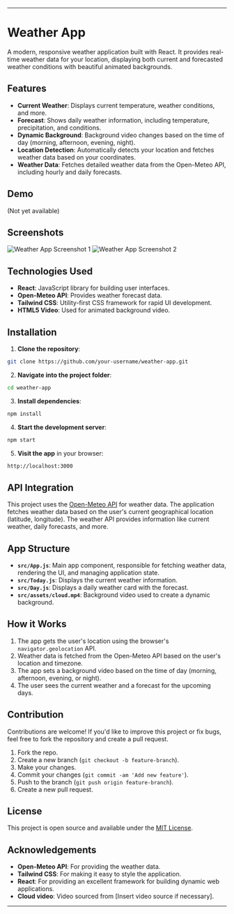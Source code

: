 
---

# Weather App

A modern, responsive weather application built with React. It provides real-time weather data for your location, displaying both current and forecasted weather conditions with beautiful animated backgrounds.

## Features

- **Current Weather**: Displays current temperature, weather conditions, and more.
- **Forecast**: Shows daily weather information, including temperature, precipitation, and conditions.
- **Dynamic Background**: Background video changes based on the time of day (morning, afternoon, evening, night).
- **Location Detection**: Automatically detects your location and fetches weather data based on your coordinates.
- **Weather Data**: Fetches detailed weather data from the Open-Meteo API, including hourly and daily forecasts.

## Demo

(Not yet available)

## Screenshots

![Weather App Screenshot 1](insert-screenshot-link-here)
![Weather App Screenshot 2](insert-screenshot-link-here)

## Technologies Used

- **React**: JavaScript library for building user interfaces.
- **Open-Meteo API**: Provides weather forecast data.
- **Tailwind CSS**: Utility-first CSS framework for rapid UI development.
- **HTML5 Video**: Used for animated background video.

## Installation

1. **Clone the repository**:

```bash
git clone https://github.com/your-username/weather-app.git
```

2. **Navigate into the project folder**:

```bash
cd weather-app
```

3. **Install dependencies**:

```bash
npm install
```

4. **Start the development server**:

```bash
npm start
```

5. **Visit the app** in your browser:

```bash
http://localhost:3000
```

## API Integration

This project uses the [Open-Meteo API](https://open-meteo.com/) for weather data. The application fetches weather data based on the user's current geographical location (latitude, longitude). The weather API provides information like current weather, daily forecasts, and more.

## App Structure

- **`src/App.js`**: Main app component, responsible for fetching weather data, rendering the UI, and managing application state.
- **`src/Today.js`**: Displays the current weather information.
- **`src/Day.js`**: Displays a daily weather card with the forecast.
- **`src/assets/cloud.mp4`**: Background video used to create a dynamic background.

## How it Works

1. The app gets the user's location using the browser's `navigator.geolocation` API.
2. Weather data is fetched from the Open-Meteo API based on the user's location and timezone.
3. The app sets a background video based on the time of day (morning, afternoon, evening, or night).
4. The user sees the current weather and a forecast for the upcoming days.

## Contribution

Contributions are welcome! If you'd like to improve this project or fix bugs, feel free to fork the repository and create a pull request.

1. Fork the repo.
2. Create a new branch (`git checkout -b feature-branch`).
3. Make your changes.
4. Commit your changes (`git commit -am 'Add new feature'`).
5. Push to the branch (`git push origin feature-branch`).
6. Create a new pull request.

## License

This project is open source and available under the [MIT License](LICENSE).

## Acknowledgements

- **Open-Meteo API**: For providing the weather data.
- **Tailwind CSS**: For making it easy to style the application.
- **React**: For providing an excellent framework for building dynamic web applications.
- **Cloud video**: Video sourced from [Insert video source if necessary].

---
